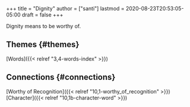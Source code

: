 +++
title = "Dignity"
author = ["santi"]
lastmod = 2020-08-23T20:53:05-05:00
draft = false
+++

Dignity means to be worthy of.


## Themes {#themes}

[Words]({{< relref "3,4-words-index" >}})


## Connections {#connections}

[Worthy of Recognition]({{< relref "10,1-worthy_of_recognition" >}})
[Character]({{< relref "10,1b-character-word" >}})
